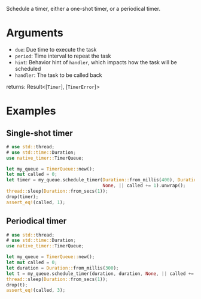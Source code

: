 Schedule a timer, either a one-shot timer, or a periodical timer.

# Arguments

* `due`: Due time to execute the task
* `period`: Time interval to repeat the task
* `hint`: Behavior hint of `handler`, which impacts how the task will be scheduled
* `handler`: The task to be called back

returns: Result<[`Timer`], [`TimerError`]>

# Examples

## Single-shot timer

```rust
# use std::thread;
# use std::time::Duration;
use native_timer::TimerQueue;

let my_queue = TimerQueue::new();
let mut called = 0;
let timer = my_queue.schedule_timer(Duration::from_millis(400), Duration::ZERO,
                                    None, || called += 1).unwrap();
thread::sleep(Duration::from_secs(1));
drop(timer);
assert_eq!(called, 1);

```

## Periodical timer

```rust
# use std::thread;
# use std::time::Duration;
use native_timer::TimerQueue;

let my_queue = TimerQueue::new();
let mut called = 0;
let duration = Duration::from_millis(300);
let t = my_queue.schedule_timer(duration, duration, None, || called += 1).unwrap();
thread::sleep(Duration::from_secs(1));
drop(t);
assert_eq!(called, 3);
```